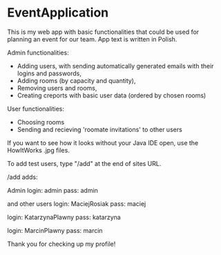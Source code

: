 # EventApplication

This is my web app with basic functionalities that could be used for planning an event for our team.
App text is written in Polish.

Admin functionalities:
- Adding users, with sending automatically generated emails with their logins and passwords,
- Adding rooms (by capacity and quantity),
- Removing users and rooms,
- Creating creports with basic user data (ordered by chosen rooms)

User functionalities:
- Choosing rooms
- Sending and recieving 'roomate invitations' to other users

If you want to see how it looks without your Java IDE open, use the HowItWorks .jpg files.

To add test users, type "/add" at the end of sites URL.

/add adds:

Admin
login: admin
pass: admin

and other users
login: MaciejRosiak
pass: maciej

login: KatarzynaPlawny 
pass: katarzyna

login: MarcinPlawny
pass: marcin

Thank you for checking up my profile!
